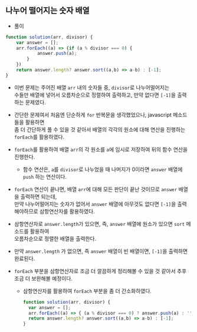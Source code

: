 ## 나누어 떨어지는 숫자 배열     
- 풀이    

```javascript    
function solution(arr, divisor) {
    var answer = [];
    arr.forEach((a) => {if (a % divisor === 0) {
            answer.push(a);
        }
    })
    return answer.length? answer.sort((a,b) => a-b) : [-1];
}
```     
- 이번 문제는 주어진 배열 `arr` 내의 숫자들 중, `divisor`로 나누어떨어지는     
  수들만 배열에 넣어서 오름차순으로 정렬하여 출력하고, 만약 없다면 `[-1]`을 출력하는 문제였다.    
  
- 간단한 문제여서 처음엔 단순하게 `for` 반복문을 생각했었으나, javascript 메소드들을 활용하면     
  좀 더 간단하게 풀 수 있을 것 같아서 배열의 각각의 원소에 대해 연산을 진행하는 `forEach`를 활용하였다.     
  
- `forEach`를 활용하여 배열 `arr`의 각 원소를 `a`에 임시로 저장하여 뒤의 함수 연산을 진행한다.     
  - 함수 연산은, `a`를 `divisor`로 나누었을 때 나머지가 0이라면 `answer` 배열에 `push` 하는 연산이다.     

- `forEach` 연산이 끝나면, 배열 `arr`에 대해 모든 판단이 끝난 것이므로 `answer` 배열을 출력하면 되는데,     
  만약 나누어떨어지는 숫자가 없어서 `answer` 배열에 아무것도 없다면 `[-1]`을 출력해야하므로 삼항연산자를 활용하였다.    
  
- 삼항연산자로 `answer.length`가 있으면, 즉, `answer` 배열에 원소가 있으면 `sort` 메소드를 활용하여    
  오름차순으로 정렬한 배열을 출력한다.    
  
- 만약 `answer.length` 가 없으면, 즉 `answer` 배열이 빈 배열이면, `[-1]`을 출력하면 완료된다.        

- `forEach` 부분을 삼항연산자로 조금 더 깔끔하게 정리해볼 수 있을 것 같아서 추후 조금 더 보완해볼 예정이다.        

  - 삼항연산자를 활용하여 `forEach` 부분을 좀 더 간소화하였다.      

    ```javascript     
    function solution(arr, divisor) {
      var answer = [];
      arr.forEach((a) => { (a % divisor === 0) ? answer.push(a) : ''})
      return answer.length? answer.sort((a,b) => a-b) : [-1];
    }  
    ```    
  
  
